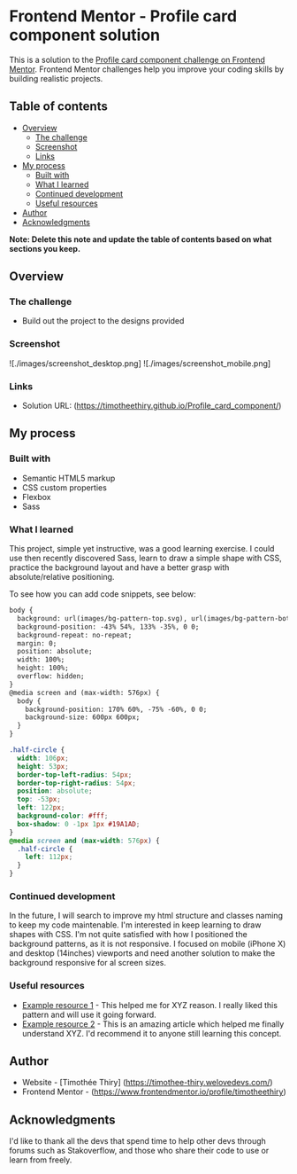 # Frontend Mentor - Profile card component solution

This is a solution to the [Profile card component challenge on Frontend Mentor](https://www.frontendmentor.io/challenges/profile-card-component-cfArpWshJ). Frontend Mentor challenges help you improve your coding skills by building realistic projects. 

## Table of contents

- [Overview](#overview)
  - [The challenge](#the-challenge)
  - [Screenshot](#screenshot)
  - [Links](#links)
- [My process](#my-process)
  - [Built with](#built-with)
  - [What I learned](#what-i-learned)
  - [Continued development](#continued-development)
  - [Useful resources](#useful-resources)
- [Author](#author)
- [Acknowledgments](#acknowledgments)

**Note: Delete this note and update the table of contents based on what sections you keep.**

## Overview

### The challenge

- Build out the project to the designs provided

### Screenshot

![./images/screenshot_desktop.png]
![./images/screenshot_mobile.png]

### Links

- Solution URL: (https://timotheethiry.github.io/Profile_card_component/)

## My process

### Built with

- Semantic HTML5 markup
- CSS custom properties
- Flexbox
- Sass

### What I learned

This project, simple yet instructive, was a good learning exercise.
I could use then recently discovered Sass, learn to draw a simple shape with CSS, practice the background layout and have a better grasp with absolute/relative positioning.

To see how you can add code snippets, see below:

```html
body {
  background: url(images/bg-pattern-top.svg), url(images/bg-pattern-bottom.svg), #19A1AD;
  background-position: -43% 54%, 133% -35%, 0 0;
  background-repeat: no-repeat;
  margin: 0;
  position: absolute;
  width: 100%;
  height: 100%;
  overflow: hidden;
}
@media screen and (max-width: 576px) {
  body {
    background-position: 170% 60%, -75% -60%, 0 0;
    background-size: 600px 600px;
  }
}
```
```css
.half-circle {
  width: 106px;
  height: 53px;
  border-top-left-radius: 54px;
  border-top-right-radius: 54px;
  position: absolute;
  top: -53px;
  left: 122px;
  background-color: #fff;
  box-shadow: 0 -1px 1px #19A1AD;
}
@media screen and (max-width: 576px) {
  .half-circle {
    left: 112px;
  }
}
```

### Continued development

In the future, I will search to improve my html structure and classes naming to keep my code maintenable. I'm interested in keep learning to draw shapes with CSS.
I'm not quite satisfied with how I positioned the background patterns, as it is not responsive. I focused on mobile (iPhone X) and desktop (14inches) viewports and need another solution to make the background responsive for al screen sizes.


### Useful resources

- [Example resource 1](https://codepen.io/xram/pen/thLsk) - This helped me for XYZ reason. I really liked this pattern and will use it going forward.
- [Example resource 2](https://stackoverflow.com/questions/22415651/half-circle-with-css-border-outline-only) - This is an amazing article which helped me finally understand XYZ. I'd recommend it to anyone still learning this concept.

## Author

- Website - [Timothée Thiry] (https://timothee-thiry.welovedevs.com/)
- Frontend Mentor - (https://www.frontendmentor.io/profile/timotheethiry)

## Acknowledgments

I'd like to thank all the devs that spend time to help other devs through forums such as Stakoverflow, and those who share their code to use or learn from freely.

